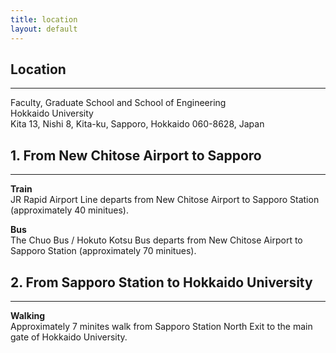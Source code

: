 ```yaml
---
title: location
layout: default
---
```

<div id="main-content">
<h2 id="location">Location</h2>
<hr>
Faculty, Graduate School and School of Engineering<br>
Hokkaido University<br>
Kita 13, Nishi 8, Kita-ku, Sapporo, Hokkaido 060-8628, Japan<br>

<h2 id="location">1. From New Chitose Airport to Sapporo</h2> 
<hr>
<strong>Train</strong><br>
JR Rapid Airport Line departs from New Chitose Airport to Sapporo Station (approximately 40 minitues).<br>

<strong>Bus</strong><br>
The Chuo Bus / Hokuto Kotsu Bus departs from New Chitose Airport to Sapporo Station (approximately 70 minitues).<br>

<h2 id="location">2. From Sapporo Station to Hokkaido University</h2>
<hr>
<strong>Walking</strong><br>
Approximately 7 minites walk from Sapporo Station North Exit to the main gate of Hokkaido University.
</div>



